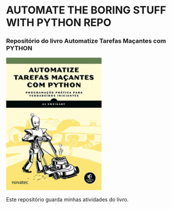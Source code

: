 # AUTOMATE THE BORING STUFF WITH PYTHON REPO
### Repositório do livro Automatize Tarefas Maçantes com PYTHON

![Capa do Livro](automatize_tarefas.png)

Este repositório guarda minhas atividades do livro.